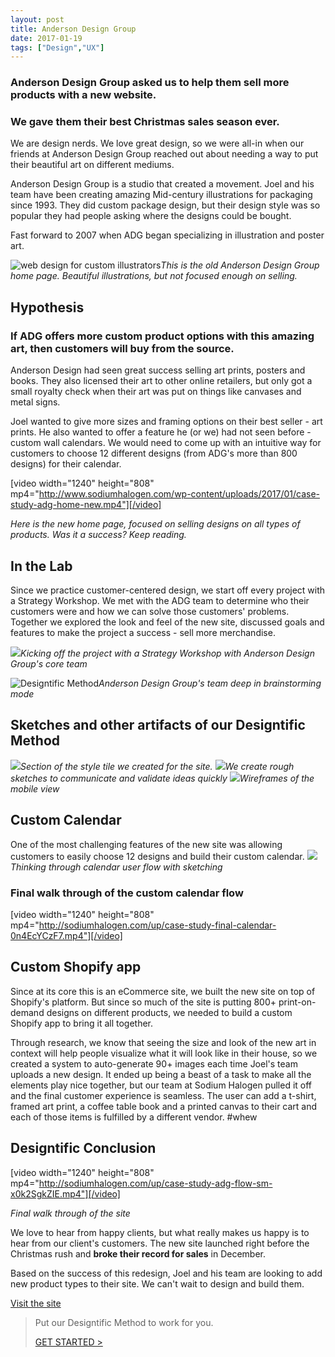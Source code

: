 ```yaml
---
layout: post
title: Anderson Design Group
date: 2017-01-19
tags: ["Design","UX"]
---
```


### Anderson Design Group asked us to help them sell more products with a new website.

### We gave them their best Christmas sales season ever.

We are design nerds. We love great design, so we were all-in when our friends at Anderson Design Group reached out about needing a way to put their beautiful art on different mediums.

Anderson Design Group is a studio that created a movement. Joel and his team have been creating amazing Mid-century illustrations for packaging since 1993. They did custom package design, but their design style was so popular they had people asking where the designs could be bought.

<!--more-->

Fast forward to 2007 when ADG began specializing in illustration and poster art.

![web design for custom illustrators](case-study-adg-home.jpg)<cite>This is the old Anderson Design Group home page. Beautiful illustrations, but not focused enough on selling.</cite>

## Hypothesis

### If ADG offers more custom product options with this amazing art, then customers will buy from the source.

Anderson Design had seen great success selling art prints, posters and books. They also licensed their art to other online retailers, but only got a small royalty check when their art was put on things like canvases and metal signs.

Joel wanted to give more sizes and framing options on their best seller - art prints. He also wanted to offer a feature he (or we) had not seen before - custom wall calendars. We would need to come up with an intuitive way for customers to choose 12 different designs (from ADG's more than 800 designs) for their calendar.

[video width="1240" height="808" mp4="http://www.sodiumhalogen.com/wp-content/uploads/2017/01/case-study-adg-home-new.mp4"][/video]

<cite>Here is the new home page, focused on selling designs on all types of products. Was it a success? Keep reading.</cite>

## In the Lab

Since we practice customer-centered design, we start off every project with a Strategy Workshop. We met with the ADG team to determine who their customers were and how we can solve those customers' problems. Together we explored the look and feel of the new site, discussed goals and features to make the project a success - sell more merchandise.

![](s_strategy-workshop-ADG_0156-004.jpg)<cite>Kicking off the project with a Strategy Workshop with Anderson Design Group's core team</cite>

![Designtific Method](s_strategy-workshop-ADG_0155-003.jpg)<cite>Anderson Design Group's team deep in brainstorming mode</cite>

## Sketches and other artifacts of our Designtific Method

![](case-study-style-tile.jpg)<cite>Section of the style tile we created for the site.</cite>
![](case-study-sketch-rough.jpg)<cite>We create rough sketches to communicate and validate ideas quickly</cite>
![](case-study-wireframe-mobile-1.jpg)<cite>Wireframes of the mobile view</cite>

## Custom Calendar

One of the most challenging features of the new site was allowing customers to easily choose 12 designs and build their custom calendar.
![](case-study-sketch-calendar.jpg)<cite>Thinking through calendar user flow with sketching</cite>

### Final walk through of the custom calendar flow

[video width="1240" height="808" mp4="http://sodiumhalogen.com/up/case-study-final-calendar-0n4EcYCzF7.mp4"][/video]

## Custom Shopify app

Since at its core this is an eCommerce site, we built the new site on top of Shopify's platform. But since so much of the site is putting 800+ print-on-demand designs on different products, we needed to build a custom Shopify app to bring it all together.

Through research, we know that seeing the size and look of the new art in context will help people visualize what it will look like in their house, so we created a system to auto-generate 90+ images each time Joel's team uploads a new design. It ended up being a beast of a task to make all the elements play nice together, but our team at Sodium Halogen pulled it off and the final customer experience is seamless. The user can add a t-shirt, framed art print, a coffee table book and a printed canvas to their cart and each of those items is fulfilled by a different vendor. #whew

## Designtific Conclusion

[video width="1240" height="808" mp4="http://sodiumhalogen.com/up/case-study-adg-flow-sm-x0k2SgkZIE.mp4"][/video]

<cite>Final walk through of the site</cite>

We love to hear from happy clients, but what really makes us happy is to hear from our client's customers. The new site launched right before the Christmas rush and **broke their record for sales** in December.

Based on the success of this redesign, Joel and his team are looking to add new product types to their site. We can't wait to design and build them.

[Visit the site](https://adgstore.com)
> Put our Designtific Method to work for you.> 
> 
> [GET STARTED > ](http://bit.ly/shform)